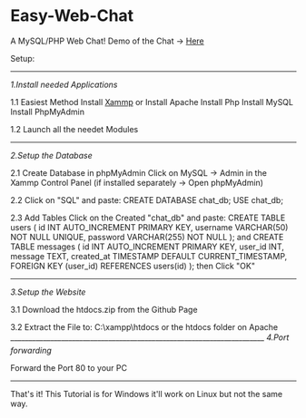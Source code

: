 # Easy-Web-Chat
A MySQL/PHP Web Chat!
Demo of the Chat -> [Here](http://server.marlon9757.de)

Setup:
______________________________________________________________________
*1.Install needed Applications*

1.1 Easiest Method
    Install [Xammp](https://www.apachefriends.org/de/index.html)
    or
    Install Apache
    Install Php
    Install MySQL
    Install PhpMyAdmin

1.2 Launch all the needet Modules
______________________________________________________________________
*2.Setup the Database*

2.1 Create Database in phpMyAdmin
    Click on MySQL -> Admin in the Xammp Control Panel
    (if installed separately -> Open phpMyAdmin)

2.2 Click on "SQL" and paste:
     CREATE DATABASE chat_db;
     USE chat_db;

2.3 Add Tables
     Click on the Created "chat_db" and paste:
     CREATE TABLE users (
    id INT AUTO_INCREMENT PRIMARY KEY,
    username VARCHAR(50) NOT NULL UNIQUE,
    password VARCHAR(255) NOT NULL
    );
and
    CREATE TABLE messages (
        id INT AUTO_INCREMENT PRIMARY KEY,
        user_id INT,
        message TEXT,
        created_at TIMESTAMP DEFAULT CURRENT_TIMESTAMP,
        FOREIGN KEY (user_id) REFERENCES users(id)
    );
then Click "OK"
______________________________________________________________________
*3.Setup the Website*

3.1 Download the htdocs.zip from the Github Page

3.2 Extract the File to:
    C:\xampp\htdocs
    or
    the htdocs folder on Apache
______________________________________________________________________
*4.Port forwarding*

Forward the Port 80 to your PC
______________________________________________________________________

That's it!
This Tutorial is for Windows it'll work on Linux but not the same way.
